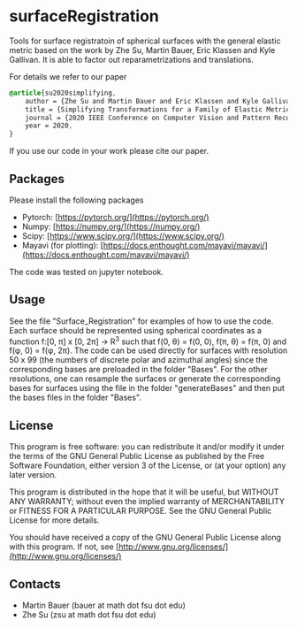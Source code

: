 # surfaceRegistration
Tools for surface registratoin of spherical surfaces with the general elastic metric based on the work by Zhe Su, Martin Bauer, Eric Klassen and Kyle Gallivan. It is able to factor out reparametrizations and translations.

For details we refer to our paper

```css
@article{su2020simplifying,
	author = {Zhe Su and Martin Bauer and Eric Klassen and Kyle Gallivan},
	title = {Simplifying Transformations for a Family of Elastic Metrics on the Space of Surfaces},
	journal = {2020 IEEE Conference on Computer Vision and Pattern Recognition Workshops},
	year = 2020,
}
```

If you use our code in your work please cite our paper.

## Packages

Please install the following packages

* Pytorch: [https://pytorch.org/](https://pytorch.org/)
* Numpy: [https://numpy.org/](https://numpy.org/)
* Scipy: [https://www.scipy.org/](https://www.scipy.org/)
* Mayavi (for plotting): [https://docs.enthought.com/mayavi/mayavi/](https://docs.enthought.com/mayavi/mayavi/)

The code was tested on jupyter notebook.

## Usage

See the file "Surface_Registration" for examples of how to use the code. Each surface should be represented using spherical coordinates as a function f:[0, &pi;] x [0, 2&pi;] &rarr; R<sup>3</sup> 
such that f(0, &theta;) = f(0, 0), f(&pi;, &theta;) = f(&pi;, 0) and f(&phi;, 0) = f(&phi;, 2&pi;). The code can be used directly for surfaces with resolution 50 x 99 (the numbers of discrete polar and azimuthal angles) since the corresponding bases are preloaded in the folder "Bases".  For the other resolutions, one can resample the surfaces or generate the corresponding bases for surfaces using the file in the folder "generateBases" and then put the bases files in the folder "Bases". 

## License

This program is free software: you can redistribute it and/or modify it under the terms of the GNU General Public License as published by the Free Software Foundation, either version 3 of the License, or (at your option) any later version.

This program is distributed in the hope that it will be useful, but WITHOUT ANY WARRANTY; without even the implied warranty of MERCHANTABILITY or FITNESS FOR A PARTICULAR PURPOSE. See the GNU General Public License for more details.

You should have received a copy of the GNU General Public License along with this program. If not, see [http://www.gnu.org/licenses/](http://www.gnu.org/licenses/)

## Contacts

* Martin Bauer (bauer at math dot fsu dot edu)
* Zhe Su (zsu at math dot fsu dot edu)
